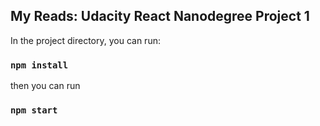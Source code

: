 ## My Reads: Udacity React Nanodegree Project 1

In the project directory, you can run:

### `npm install`
then you can run
### `npm start`
